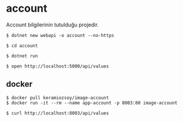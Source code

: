 # account


Account bilgilerinin tutulduğu projedir.

```
$ dotnet new webapi -o account --no-https
```

```
$ cd account 

$ dotnet run 
```

```
$ open http://localhost:5000/api/values
```

## docker 

```
$ docker pull keramiozsoy/image-account
$ docker run -it --rm --name app-account -p 8003:80 image-account

$ curl http://localhost:8003/api/values

```
